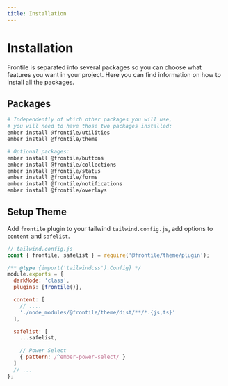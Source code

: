 ```yaml
---
title: Installation
---
```


# Installation

Frontile is separated into several packages so you can choose what features you
want in your project. Here you can find information on how to install all the packages.

## Packages

```sh
# Independently of which other packages you will use,
# you will need to have those two packages installed:
ember install @frontile/utilities
ember install @frontile/theme

# Optional packages:
ember install @frontile/buttons
ember install @frontile/collections
ember install @frontile/status
ember install @frontile/forms
ember install @frontile/notifications
ember install @frontile/overlays
```

## Setup Theme

Add `frontile` plugin to your tailwind `tailwind.config.js`, add options to `content` and `safelist`.

```js
// tailwind.config.js
const { frontile, safelist } = require('@frontile/theme/plugin');

/** @type {import('tailwindcss').Config} */
module.exports = {
  darkMode: 'class',
  plugins: [frontile()],

  content: [
    // ....
    './node_modules/@frontile/theme/dist/**/*.{js,ts}'
  ],

  safelist: [
    ...safelist,

    // Power Select
    { pattern: /^ember-power-select/ }
  ]
  // ...
};

```
